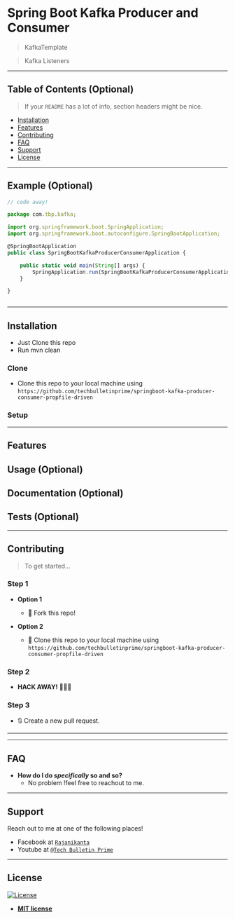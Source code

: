 

# Spring Boot Kafka Producer and Consumer 

>KafkaTemplate

> Kafka Listeners

> 

---

## Table of Contents (Optional)

> If your `README` has a lot of info, section headers might be nice.

- [Installation](#installation)
- [Features](#features)
- [Contributing](#contributing)
- [FAQ](#faq)
- [Support](#support)
- [License](#license)


---

## Example (Optional)

```javascript
// code away!

package com.tbp.kafka;

import org.springframework.boot.SpringApplication;
import org.springframework.boot.autoconfigure.SpringBootApplication;

@SpringBootApplication
public class SpringBootKafkaProducerConsumerApplication {

	public static void main(String[] args) {
		SpringApplication.run(SpringBootKafkaProducerConsumerApplication.class, args);
	}

}



```

---

## Installation

- Just Clone this repo
- Run mvn clean 

### Clone

- Clone this repo to your local machine using `https://github.com/techbulletinprime/springboot-kafka-producer-consumer-propfile-driven`

### Setup

---

## Features
## Usage (Optional)
## Documentation (Optional)
## Tests (Optional)

---

## Contributing

> To get started...

### Step 1

- **Option 1**
    - 🍴 Fork this repo!

- **Option 2**
    - 👯 Clone this repo to your local machine using `https://github.com/techbulletinprime/springboot-kafka-producer-consumer-propfile-driven`

### Step 2

- **HACK AWAY!** 🔨🔨🔨

### Step 3

- 🔃 Create a new pull request.

---
---

## FAQ

- **How do I do *specifically* so and so?**
    - No problem !feel free to reachout to me.

---

## Support

Reach out to me at one of the following places!

- Facebook at <a href="https://www.facebook.com/rajanikanta.pradhan1" target="_blank">`Rajanikanta`</a>
- Youtube at <a href="https://www.youtube.com/c/TechBulletinPrime" target="_blank">`@Tech Bulletin Prime`</a>


---


## License

[![License](http://img.shields.io/:license-mit-blue.svg?style=flat-square)](http://badges.mit-license.org)

- **[MIT license](http://opensource.org/licenses/mit-license.php)**